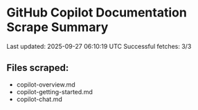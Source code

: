 # GitHub Copilot Documentation Scrape Summary

Last updated: 2025-09-27 06:10:19 UTC
Successful fetches: 3/3

## Files scraped:
- copilot-overview.md
- copilot-getting-started.md
- copilot-chat.md
